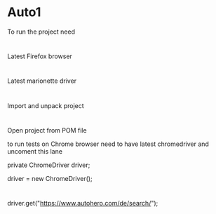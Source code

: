 # Auto1
To run the project need
#
Latest Firefox browser
#
Latest marionette driver
#
Import and unpack project
#
Open project from POM file

to run tests on Chrome browser need to have latest chromedriver
and uncoment this lane 

private ChromeDriver driver;

driver = new ChromeDriver();
#
driver.get("https://www.autohero.com/de/search/");
